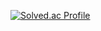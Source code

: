 [![Solved.ac Profile](http://mazassumnida.wtf/api/v2/generate_badge?boj=dlrtls12345)](https://solved.ac/dlrtls12345/)

